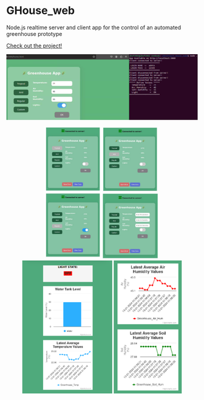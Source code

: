 # GHouse_web
Node.js realtime server and client app for the control of an automated greenhouse prototype

[Check out the project!](https://github.com/JFUcayal/GreenhousePI)

<img src="docs/node1.png" alt="Greenhouse App - img1" width="1000">

<p align="center">
  <img src="docs/node2.png" alt="Greenhouse App - img2" height="350">
  <img src="docs/node3.png" alt="Greenhouse App - img3" height="350">
  <img src="docs/node4.png" alt="Greenhouse App - img3" height="350">
</p>
